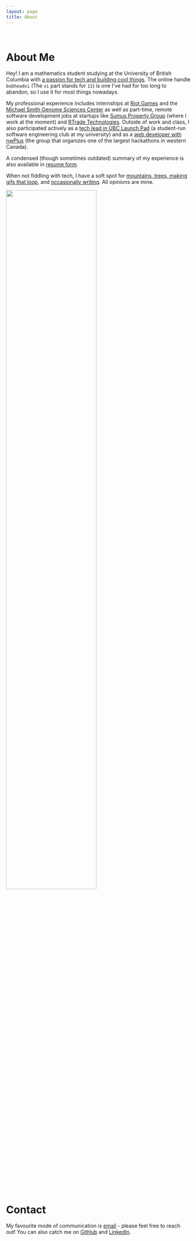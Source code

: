 ```yaml
---
layout: page
title: About
---
```


<br />

# About Me

Hey! I am a mathematics student studying at the University of British Columbia
with [a passion for tech and building cool things](https://bobheadxi.dev/open-source/).
The online handle `bobheadxi` (The `xi` part stands for `11`) is one I've had
for too long to abandon, so I use it for most things nowadays.

My professional experience includes internships at [Riot Games](/riot-games) and
the [Michael Smith Genome Sciences Center](/bcgsc) as well as part-time, remote
software development jobs at startups like [Sumus Property Group](/sumus)
(where I work at the moment) and [RTrade Technologies](/rtrade-techologies/).
Outside of work and class, I also participated actively as
a [tech lead in UBC Launch Pad](https://bobheadxi.dev/tags/#launch-pad)
(a student-run software engineering club at my university) and as a
[web developer with nwPlus](https://bobheadxi.dev/nwhacks2019/) (the group
that organizes one of the largest hackathons in western Canada).

A condensed (though sometimes outdated) summary of my experience is also available
in [resume form](https://resume.bobheadxi.dev).

When not fiddling with tech, I have a soft spot for
[mountains, trees, making gifs that loop](https://pics.bobheadxi.dev/),
and [occasionally writing](https://bobheadxi.dev/blog/). All opinions are mine.

<img src="https://68.media.tumblr.com/f951837326bdcfd98d3c2cead3a1f04b/tumblr_p6rtkzXYNX1rg86u5o1_1280.gif" width="70%">

<br />

# Contact

My favourite mode of communication is [email](mailto:robert@bobheadxi.dev) -
please feel free to reach out! You can also catch me on [GitHub](https://github.com/bobheadxi)
and [LinkedIn](https://www.linkedin.com/in/robert-lin/).

<br />

